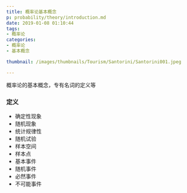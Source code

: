 ```yaml
---
title: 概率论基本概念
p: probability/theory/introduction.md
date: 2019-01-08 01:10:44
tags: 
- 概率论
categories: 
- 概率论
- 基本概念

thumbnail: /images/thumbnails/Tourism/Santorini/Santorini001.jpeg

---
```

概率论的基本概念，专有名词的定义等
<!-- more -->

### 定义
* 确定性现象
* 随机现象
* 统计规律性
* 随机试验
* 样本空间
* 样本点
* 基本事件
* 随机事件
* 必然事件
* 不可能事件
